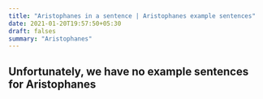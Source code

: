 ```yaml
---
title: "Aristophanes in a sentence | Aristophanes example sentences"
date: 2021-01-20T19:57:50+05:30
draft: falses
summary: "Aristophanes"
---
```

## Unfortunately, we have no example sentences for Aristophanes                 
